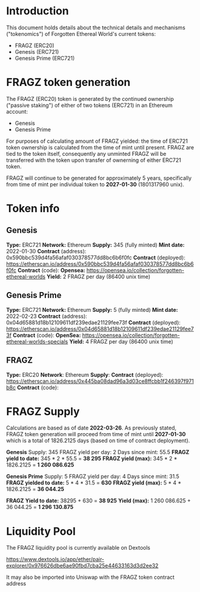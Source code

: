 # Introduction
This document holds details about the technical details and mechanisms ("tokenomics") of Forgotten Ethereal World's current tokens:
* FRAGZ (ERC20)
* Genesis (ERC721)
* Genesis Prime (ERC721)

# FRAGZ token generation
The FRAGZ (ERC20) token is generated by the continued ownership ("passive staking") of either of two tokens (ERC721) in an Ethereum account:
* Genesis
* Genesis Prime

For purposes of calculating amount of FRAGZ yielded: the time of ERC721 token ownership is calculated from the time of mint until present.
FRAGZ are tied to the token itself, consequently any unminted FRAGZ will be transferred with the token upon transfer of ownerning of either ERC721 token.

FRAGZ will continue to be generated for approximately 5 years, specifically from time of mint per individual token to **2027-01-30** (1801317960 unix).

# Token info

## Genesis 
**Type:** ERC721
**Network:** Ethereum
**Supply:** 345 (fully minted)
**Mint date:** 2022-01-30
**Contract** (address): 0x590bbc539d4fa56afaf030378577dd8bc6b6f0fc
**Contract** (deployed): https://etherscan.io/address/0x590bbc539d4fa56afaf030378577dd8bc6b6f0fc
**Contract** (code):
**Opensea:** https://opensea.io/collection/forgotten-ethereal-worlds
**Yield:** 2 FRAGZ per day (86400 unix time)

## Genesis Prime 
**Type:** ERC721
**Network:** Ethereum
**Supply:** 5 (fully minted)
**Mint date:** 2022-02-23
**Contract** (address): 0x04d65881d18b12109611df239edae21129fee73f
**Contract** (deployed): https://etherscan.io/address/0x04d65881d18b12109611df239edae21129fee73f
**Contract** (code):
**OpenSea:** https://opensea.io/collection/forgotten-ethereal-worlds-specials
**Yield:** 4 FRAGZ per day (86400 unix time)

## FRAGZ

**Type:** ERC20
**Network**: Ethereum
**Supply**: 
**Contract** (deployed): https://etherscan.io/address/0x445ba08dad96a3d03ce8ffcbb1f246397f971b8c
**Contract** (code):

# FRAGZ Supply


Calculations are based as of date **2022-03-26**. As previously stated, FRAGZ token generation will proceed from time of mint until **2027-01-30** which is a total of 1826.2125 days (based on time of contract deployment).

**Genesis** 
Supply: 345
FRAGZ yield per day: 2
Days since mint: 55.5 
**FRAGZ yield to date:** 345 * 2 * 55.5 = **38 295**
**FRAGZ yield (max):** 345 * 2 * 1826.2125 = **1 260 086.625**


**Genesis Prime**
Supply: 5
FRAGZ yield per day: 4
Days since mint: 31.5
**FRAGZ yielded to date:** 5 * 4 * 31.5 = **630**
**FRAGZ yield (max):** 5 * 4 * 1826.2125 = **36 044.25**

**FRAGZ**
**Yield to date:** 38295 + 630 = **38 925**
**Yield (max):** 1 260 086.625 + 36 044.25 = **1 296 130.875**

# Liquidity Pool

The FRAGZ liquidity pool is currently available on Dextools

https://www.dextools.io/app/ether/pair-explorer/0x976626dbe6ae90fbd7cba25e44633163d3d2ee32

It may also be imported into Uniswap with the FRAGZ token contract address 

